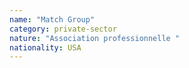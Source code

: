 ```yaml
---
name: "Match Group"
category: private-sector
nature: "Association professionnelle "
nationality: USA
---
```

    